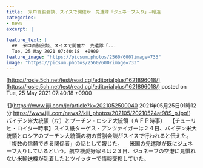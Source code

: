 ```yaml
---
title:  米ロ首脳会談、スイスで開催か　先遣隊「ジュネーブ入り」—報道  
categories:
- news
excerpt: |
  
feature_text: |
  ##  米ロ首脳会談、スイスで開催か　先遣隊「...
  Tue, 25 May 2021 07:40:18  +0900
feature_image: "https://picsum.photos/2560/600?image=733"
image: "https://picsum.photos/2560/600?image=733"
---
```


[https://rosie.5ch.net/test/read.cgi/editorialplus/1621896018/](https://rosie.5ch.net/test/read.cgi/editorialplus/1621896018/)
posted on Tue, 25 May 2021 07:40:18  +0900

<!--more-->

![](https://www.jiji.com/jc/article?k=2021052500040 2021年05月25日01時12分 [https://www.jiji.com/news2/kiji_photos/202105/20210524at98S_p.jpg)](https://www.jiji.com/news2/kiji_photos/202105/20210524at98S_p.jpg)) バイデン米大統領（左）とプーチン・ロシア大統領（ＡＦＰ時事） 　【チューリヒ・ロイター時事】スイス紙ターゲス・アンツァイガーは２４日、バイデン米大統領とロシアのプーチン大統領の初の首脳会談がスイスで行われると伝えた。「複数の信頼できる関係者」の話として報じた。 　米国の先遣隊が既にジュネーブ入りしているという。航空機愛好家らは２３日、ジュネーブの空港に見慣れない米輸送機が到着したとツイッターで情報交換していた。
